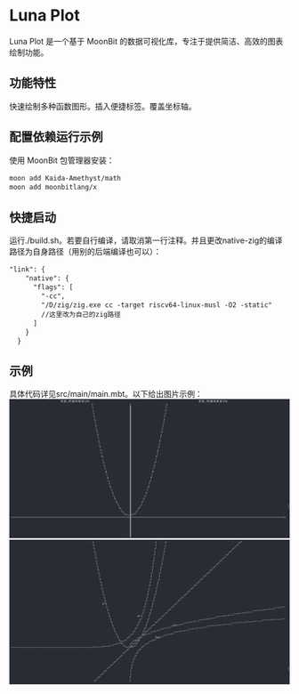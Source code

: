 # Luna Plot

Luna Plot 是一个基于 MoonBit 的数据可视化库，专注于提供简洁、高效的图表绘制功能。

## 功能特性

快速绘制多种函数图形。插入便捷标签。覆盖坐标轴。

## 配置依赖运行示例

使用 MoonBit 包管理器安装：

```bash
moon add Kaida-Amethyst/math
moon add moonbitlang/x
```
## 快捷启动
运行./build.sh。若要自行编译，请取消第一行注释。并且更改native-zig的编译路径为自身路径（用别的后端编译也可以）：
```src/main/moon.pkg.json]
"link": {
    "native": {
      "flags": [
        "-cc",
        "/D/zig/zig.exe cc -target riscv64-linux-musl -O2 -static"
        //这里改为自己的zig路径
      ]
    }
  }
```
## 示例
具体代码详见src/main/main.mbt。以下给出图片示例：
![函数图像示例](./example1.png)
![函数图像示例](./example2.png)
